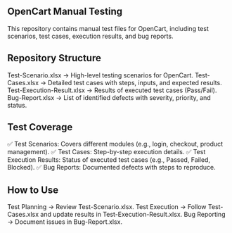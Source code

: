 
## OpenCart Manual Testing
This repository contains manual test files for OpenCart, including test scenarios, test cases, execution results, and bug reports.

## Repository Structure
Test-Scenario.xlsx → High-level testing scenarios for OpenCart.
Test-Cases.xlsx → Detailed test cases with steps, inputs, and expected results.
Test-Execution-Result.xlsx → Results of executed test cases (Pass/Fail).
Bug-Report.xlsx → List of identified defects with severity, priority, and status.

## Test Coverage
✅ Test Scenarios: Covers different modules (e.g., login, checkout, product management).
✅ Test Cases: Step-by-step execution details.
✅ Test Execution Results: Status of executed test cases (e.g., Passed, Failed, Blocked).
✅ Bug Reports: Documented defects with steps to reproduce.

## How to Use
Test Planning → Review Test-Scenario.xlsx.
Test Execution → Follow Test-Cases.xlsx and update results in Test-Execution-Result.xlsx.
Bug Reporting → Document issues in Bug-Report.xlsx.

